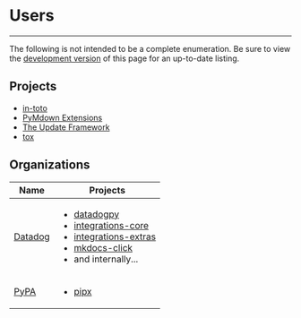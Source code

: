 # Users

-----

The following is not intended to be a complete enumeration. Be sure to view the [development version](/hatch/dev/users/) of this page for an up-to-date listing.

## Projects

- [in-toto](https://github.com/in-toto/in-toto/blob/2768904b8a3892529aba8f8a605461fd178d9a58/pyproject.toml#L1-L3)
- [PyMdown Extensions](https://github.com/facelessuser/pymdown-extensions/blob/72390ce2d0b40df638e31b75f1f02f45659724de/pyproject.toml#L1-L5)
- [The Update Framework](https://github.com/theupdateframework/python-tuf/blob/72424a958b60817155fcacfed1216163790b26f7/pyproject.toml#L2-L4)
- [tox](https://github.com/tox-dev/tox/pull/2369)

## Organizations

| Name | Projects |
| --- | --- |
| [Datadog](https://www.datadoghq.com) | <ul><li><a href="https://github.com/DataDog/datadogpy/blob/63d0c01b5bbcb8158cf3ddab153639951ab44945/pyproject.toml#L1-L3"> datadogpy </a></li><li><a href="https://github.com/DataDog/integrations-core/pulls?q=is%3Apr+author%3Aofek+in%3Atitle+Add+pyproject.toml+file"> integrations-core </a></li><li><a href="https://github.com/DataDog/integrations-extras/pulls?q=is%3Apr+author%3Aofek+in%3Atitle+Add+pyproject.toml+file"> integrations-extras </a></li><li><a href="https://github.com/DataDog/mkdocs-click/blob/434925323f3bb187595d4c7f6a2c80b790015109/pyproject.toml#L1-L3"> mkdocs-click </a></li><li>and internally...</li></ul> |
| [PyPA](https://www.pypa.io) | <ul><li><a href="https://github.com/pypa/pipx/blob/bc7dd03c4d872c443257685109a650ec3d524814/pyproject.toml#L1-L3"> pipx </a></li></ul> |
